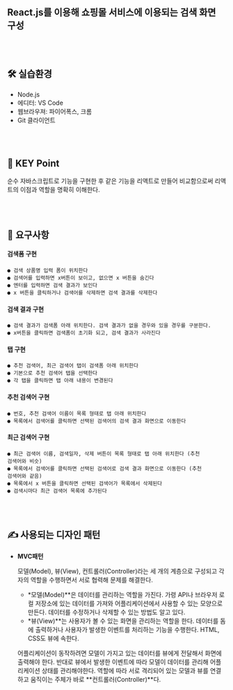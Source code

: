 ## React.js를 이용해 쇼핑몰 서비스에 이용되는 **검색 화면** 구성

<br></br>
## 🛠️ 실습환경

- Node.js
- 에디터: VS Code
- 웹브라우져: 파이어폭스, 크롬
- Git 클라이언트

<br></br>
## 🔑 KEY Point
  순수 자바스크립트로 기능을 구현한 후 같은 기능을 리액트로 만들어 비교함으로써 리액트의 이점과 역할을 명확히 이해한다.

<br></br>
## 📝 요구사항

#### 검색폼 구현
    ● 검색 상품명 입력 폼이 위치한다
    ● 검색어를 입력하면 x버튼이 보이고, 없으면 x 버튼을 숨긴다
    ● 엔터를 입력하면 검색 결과가 보인다
    ● x 버튼을 클릭하거나 검색어를 삭제하면 검색 결과를 삭제한다

#### 검색 결과 구현
    ● 검색 결과가 검색폼 아래 위치한다. 검색 결과가 없을 경우와 있을 경우를 구분한다.
    ● x버튼을 클릭하면 검색폼이 초기화 되고, 검색 결과가 사라진다

#### 탭 구현
    ● 추천 검색어, 최근 검색어 탭이 검색폼 아래 위치한다
    ● 기본으로 추천 검색어 탭을 선택한다
    ● 각 탭을 클릭하면 탭 아래 내용이 변경된다

#### 추천 검색어 구현
    ● 번호, 추천 검색어 이름이 목록 형태로 탭 아래 위치한다
    ● 목록에서 검색어를 클릭하면 선택된 검색어의 검색 결과 화면으로 이동한다

#### 최근 검색어 구현
    ● 최근 검색어 이름, 검색일자, 삭제 버튼이 목록 형태로 탭 아래 위치한다 (추천
    검색어와 비슷)
    ● 목록에서 검색어를 클릭하면 선택된 검색어로 검색 결과 화면으로 이동한다 (추천
    검색어와 같음)
    ● 목록에서 x 버튼을 클릭하면 선택된 검색어가 목록에서 삭제된다
    ● 검색시마다 최근 검색어 목록에 추가된다

  
<br></br>
## ✍️ 사용되는 디자인 패턴

- **MVC패턴**
    
    모델(Model), 뷰(View), 컨트롤러(Controller)라는 세 개의 계층으로 구성되고 각자의 역할을 수행하면서 서로 협력해 문제를 해결한다.
    
    - *모델(Model)**은 데이터를 관리하는 역할을 가진다. 
    가령 API나 브라우저 로컬 저장소에 있는 데이터를 가져와 어플리케이션에서 사용할 수 있는 모양으로 만든다. 데이터를 수정하거나 삭제할 수 있는 방법도 알고 있다.
    - *뷰(View)**는 사용자가 볼 수 있는 화면을 관리하는 역할을 한다. 
    데이터를 돔에 출력하거나 사용자가 발생한 이벤트를 처리하는 기능을 수행한다. 
    HTML, CSS도 뷰에 속한다.
    
    어플리케이션이 동작하려면 모델이 가지고 있는 데이터를 뷰에게 전달해서 화면에 출력해야 한다. 반대로 뷰에서 발생한 이벤트에 따라 모델이 데이터를 관리해 어플리케이션 상태를 관리해야한다. 역할에 따라 서로 격리되어 있는 모델과 뷰를 연결하고 움직이는 주체가 바로 **컨트롤러(Controller)**다.



